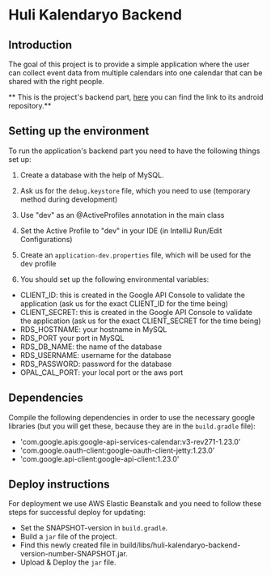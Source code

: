 # Huli Kalendaryo Backend

## Introduction
The goal of this project is to provide a simple application where the user can collect event data from multiple calendars into one calendar that can be shared with the right people.

** This is the project's backend part, [here](https://github.com/greenfox-academy/huli-kalendaryo-android) you can find the link to its android repository.**

## Setting up the environment
To run the application's backend part you need to have the following things set up:

1. Create a database with the help of MySQL.

2. Ask us for the `debug.keystore` file, which you need to use (temporary method during development)

3. Use "dev" as an @ActiveProfiles annotation in the main class

4. Set the Active Profile to "dev" in your IDE (in IntelliJ Run/Edit Configurations)

5. Create an `application-dev.properties` file, which will be used for the dev profile
 
6. You should set up the following environmental variables:

* CLIENT\_ID: this is created in the Google API Console to validate the application (ask us for the exact CLIENT_ID for the time being)
 * CLIENT\_SECRET: this is created in the Google API Console to validate the application (ask us for the exact CLIENT_SECRET for the time being)
* RDS\_HOSTNAME: your hostname in MySQL
* RDS\_PORT your port in MySQL
* RDS\_DB\_NAME: the name of the database
* RDS\_USERNAME: username for the database
* RDS\_PASSWORD: password for the database
* OPAL\_CAL\_PORT: your local port or the aws port






## Dependencies

Compile the following dependencies in order to use the necessary google libraries (but you will get these, because they are in the `build.gradle` file):
* 'com.google.apis:google-api-services-calendar:v3-rev271-1.23.0'
* 'com.google.oauth-client:google-oauth-client-jetty:1.23.0'
* 'com.google.api-client:google-api-client:1.23.0'

## Deploy instructions

For deployment we use AWS Elastic Beanstalk and you need to follow these steps for successful deploy for updating:
* Set the SNAPSHOT-version in `build.gradle`.
* Build a `jar` file of the project.
* Find this newly created file in build/libs/huli-kalendaryo-backend-version-number-SNAPSHOT.jar.
* Upload & Deploy the `jar` file.
